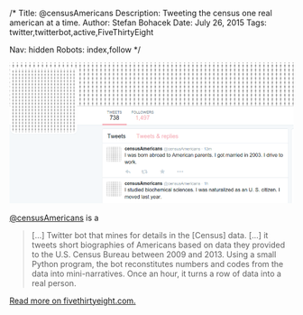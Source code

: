 /*
Title: @censusAmericans
Description: Tweeting the census one real american at a time.
Author: Stefan Bohacek
Date: July 26, 2015
Tags: twitter,twitterbot,active,FiveThirtyEight

Nav: hidden
Robots: index,follow
*/

[![](/content/bots/twitterbots/images/censusAmericans.png)](https://twitter.com/censusAmericans)

[@censusAmericans](https://twitter.com/censusAmericans) is a

<blockquote>
  [...] Twitter bot that mines for details in the [Census] data. [...] it tweets short biographies of Americans based on data they provided to the U.S. Census Bureau between 2009 and 2013. Using a small Python program, the bot reconstitutes numbers and codes from the data into mini-narratives. Once an hour, it turns a row of data into a real person.
</blockquote>

[Read more on fivethirtyeight.com.](http://fivethirtyeight.com/datalab/introducing-censusamericans-a-twitter-bot-for-america/)